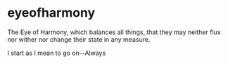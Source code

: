 # eyeofharmony
The Eye of Harmony, which balances all things, that they may neither flux nor wither nor change their state in any measure.

I start as I mean to go on--Always
